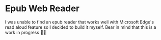 # Epub Web Reader
I was unable to find an epub reader that works well with Microsoft Edge's read aloud feature so I decided to build it myself. Bear in mind that this is a work in progress 👷‍♂️
